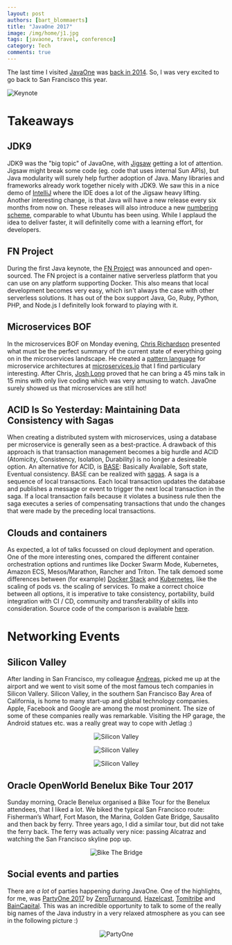 ```yaml
---
layout: post
authors: [bart_blommaerts]
title: "JavaOne 2017"
image: /img/home/j1.jpg
tags: [javaone, travel, conference]
category: Tech
comments: true
---
```


The last time I visited [JavaOne](https://www.oracle.com/javaone/index.html) was 
<a href="{{site.baseurl}}/tech/2014/10/07/javaone.html">back in 2014</a>. 
So, I was very excited to go back to San Francisco this year.

<img class="image fit" alt="Keynote" src="/img/javaone/keynote.png">

# Takeaways

## JDK9

JDK9 was the "big topic" of JavaOne, with [Jigsaw](https://www.youtube.com/watch?v=C5yX-elG4w0) getting a lot of attention.
Jigsaw might break some code (eg. code that uses internal Sun APIs), but Java modularity will surely help further adoption of Java.
Many libraries and frameworks already work together nicely with JDK9.
We saw this in a nice demo of [IntelliJ](https://www.jetbrains.com/idea/) where the IDE does a lot of the Jigsaw heavy lifting.
Another interesting change, is that Java will have a new release every six months from now on.
These releases will also introduce a new [numbering scheme](https://jaxenter.com/java-9-version-numbering-scheme-137544.html), comparable to what Ubuntu has been using.
While I applaud the idea to deliver faster, it will definitelly come with a learning effort, for developers.

## FN Project

During the first Java keynote, the [FN Project](http://fnproject.io/) was announced and open-sourced. 
The FN project is a container native serverless platform that you can use on any platform supporting Docker.
This also means that local development becomes very easy, which isn't always the case with other serverless solutions.
It has out of the box support Java, Go, Ruby, Python, PHP, and Node.js
I definitelly look forward to playing with it.

## Microservices BOF

In the microservices BOF on Monday evening, [Chris Richardson](https://twitter.com/crichardson) presented what must be the perfect summary of the current state of everything going on in the microservices landscape.
He created a [pattern language](http://microservices.io/patterns/index.html) for microservice architectures at [microservices.io](http://microservices.io/) that I find particulary interesting.
After Chris, [Josh Long](https://twitter.com/starbuxman) proved that he can bring a 45 mins talk in 15 mins with only live coding which was very amusing to watch.
JavaOne surely showed us that microservices are still hot!

## ACID Is So Yesterday: Maintaining Data Consistency with Sagas

When creating a distributed system with microservices, using a database per microservice is generally seen as a best-practice.
A drawback of this approach is that transaction management becomes a big hurdle and ACID (Atomicity, Consistency, Isolation, Durability) is no longer a desireable option.
An alternative for ACID, is [BASE](http://www.dataversity.net/acid-vs-base-the-shifting-ph-of-database-transaction-processing/): Basically Available, Soft state, Eventual consistency.
BASE can be realized with [sagas](http://microservices.io/patterns/data/saga.html).
A saga is a sequence of local transactions. 
Each local transaction updates the database and publishes a message or event to trigger the next local transaction in the saga. 
If a local transaction fails because it violates a business rule then the saga executes a series of compensating transactions that undo the changes that were made by the preceding local transactions.

## Clouds and containers

As expected, a lot of talks focussed on cloud deployment and operation. 
One of the more interesting ones, compared the different container orchestration options and runtimes like Docker Swarm Mode, Kubernetes, Amazon ECS, Mesos/Marathon, Rancher and Triton.
The talk demoed some differences between (for example) [Docker Stack](https://docs.docker.com/engine/swarm/stack-deploy/#set-up-a-docker-registry) and [Kubernetes](https://kubernetes.io/), like the scaling of pods vs. the scaling of services.
To make a correct choice between all options, it is imperative to take consistency, portability, build integration with CI / CD, community and transferability of skills into consideration.
Source code of the comparison is available [here](https://github.com/JMHReif/CloudsAndContainersDemoScripts).

# Networking Events

## Silicon Valley

After landing in San Francisco, my colleague [Andreas](https://twitter.com/andreasevers), picked me up at the airport and we went to visit some of the most famous tech companies in Silicon Vallery.
Silicon Valley, in the southern San Francisco Bay Area of California, is home to many start-up and global technology companies. 
Apple, Facebook and Google are among the most prominent.
The size of some of these companies really was remarkable.
Visiting the HP garage, the Android statues etc. was a really great way to cope with Jetlag :)

<p style="text-align: center;">
  <img class="image fit" alt="Silicon Valley" src="/img/javaone/google.jpg">
</p>

<p style="text-align: center;">
  <img class="image fit" alt="Silicon Valley" src="/img/javaone/hp.jpg">
</p>

<p style="text-align: center;">
  <img class="image fit" alt="Silicon Valley" src="/img/javaone/netflix.jpg">
</p>

## Oracle OpenWorld Benelux Bike Tour 2017

Sunday morning, Oracle Benelux organised a Bike Tour for the Benelux attendees, that I liked a lot. 
We biked the typical San Francisco route: Fisherman’s Wharf, Fort Mason, the Marina, Golden Gate Bridge, Sausalito and then back by ferry.
Three years ago, I did a similar tour, but did not take the ferry back.
The ferry was actually very nice: passing Alcatraz and watching the San Francisco skyline pop up.

<p style="text-align: center;">
  <img class="image fit" alt="Bike The Bridge" src="/img/javaone/bikethebridge.jpg">
</p>

## Social events and parties

There are _a lot_ of parties happening during JavaOne. 
One of the highlights, for me, was [PartyOne 2017](https://twitter.com/hashtag/PartyOne?src=hash) by [ZeroTurnaround](https://zeroturnaround.com/), [Hazelcast](https://hazelcast.com/), [Tomitribe](http://www.tomitribe.com/) and [BainCapital](https://www.baincapital.com/).
This was an incredible opportunity to talk to some of the really big names of the Java industry in a very relaxed atmosphere as you can see in the following picture :)

<p style="text-align: center;">
  <img class="image fit" alt="PartyOne" src="/img/javaone/partyone.jpg">
</p>


<!---
# My Talk

My talk: [10 Tips To Become An Awesome Technical Lead](https://www.slideshare.net/secret/u70m0cjrWflo9n) was scheduled on Thursday in the exquisite Marriott Marquis.

--->
